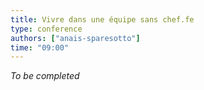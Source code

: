 ```yaml
---
title: Vivre dans une équipe sans chef.fe
type: conference
authors: ["anais-sparesotto"]
time: "09:00"
---
```


*To be completed*
